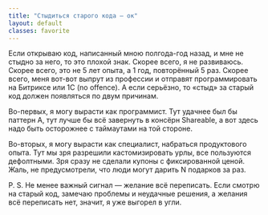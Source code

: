 ```yaml
---
title: "Стыдиться старого кода — ок"
layout: default
classes: favorite
---
```


Если открываю код, написанный мною полгода-год назад, и мне не стыдно за него, то это плохой знак. Скорее всего, я не развиваюсь. Скорее всего, это не 5 лет опыта, а 1 год, повторённый 5 раз. Скорее всего, меня вот-вот выпрут из профессии и отправят программировать на Битриксе или 1С (no offence). А если серьёзно, то «стыд» за старый код должен появляться по двум причинам.

Во-первых, я могу вырасти как программист. Тут удачнее был бы паттерн А, тут лучше бы всё завернуть в консёрн Shareable, а вот здесь надо быть осторожнее с таймаутами на той стороне. 

Во-вторых, я могу вырасти как специалист, набраться продуктового опыта. Тут мы зря разрешили кастомизировать урлы, все пользуются дефолтными. Зря сразу не сделали купоны с фиксированной ценой. Жаль, не предусмотрели, что люди могут дарить N подарков за раз.

P. S. Не менее важный сигнал — желание всё переписать. Если смотрю на старый код, замечаю проблемы и неудачные решения, а желания всё переписать нет, значит, я уже выгорел в угли.
